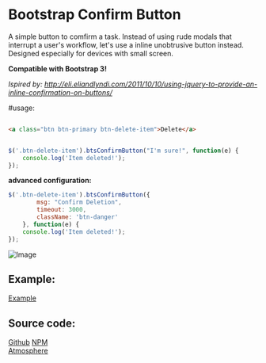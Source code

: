 Bootstrap Confirm Button
============

A simple button to comfirm a task.
Instead of using rude modals that interrupt a user's workflow, let's use a inline unobtrusive button instead.
Designed especially for devices with small screen. 

**Compatible with Bootstrap 3!**

*Ispired by: http://eli.eliandlyndi.com/2011/10/10/using-jquery-to-provide-an-inline-confirmation-on-buttons/*


 #usage:


```html

<a class="btn btn-primary btn-delete-item">Delete</a>

```

```javascript

$('.btn-delete-item').btsConfirmButton("I'm sure!", function(e) {
	console.log('Item deleted!');
});
```

**advanced configuration:**

```javascript
$('.btn-delete-item').btsConfirmButton({
		msg: "Confirm Deletion",
		timeout: 3000,
		className: 'btn-danger'
	}, function(e) {
	console.log('Item deleted!');
});

```

![Image](https://raw.githubusercontent.com/stefanocudini/bootstrap-confirm-button/master/confirm-delete-button.png)

Example:
------
[Example](example.html)

Source code:
------

[Github](https://github.com/stefanocudini/bootstrap-confirm-button)
[NPM](https://npmjs.org/package/bootstrap-confirm-button)  
[Atmosphere](https://atmosphere.meteor.com/package/bootstrap-confirm-button)
